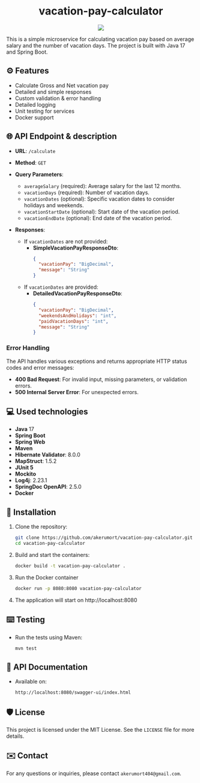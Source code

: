 <h1 align="center" id="title">vacation-pay-calculator</h1>

<p align="center"><img src="https://socialify.git.ci/akerumort/vacation-pay-calculator/image?description=1&font=Jost&language=1&name=1&owner=1&pattern=Signal&theme=Light"></p>

This is a simple microservice for calculating vacation pay based on average salary and the number of vacation days. The project is built with Java 17 and Spring Boot.

## ⚙ Features

- Calculate Gross and Net vacation pay
- Detailed and simple responses
- Custom validation & error handling
- Detailed logging
- Unit testing for services
- Docker support

## 🌐 API Endpoint & description

- **URL**: `/calculate`
- **Method**: `GET`
- **Query Parameters**:
  - `averageSalary` (required): Average salary for the last 12 months.
  - `vacationDays` (required): Number of vacation days.
  - `vacationDates` (optional): Specific vacation dates to consider holidays and weekends.
  - `vacationStartDate` (optional): Start date of the vacation period.
  - `vacationEndDate` (optional): End date of the vacation period.

- **Responses**:
  - If `vacationDates` are not provided:
    - **SimpleVacationPayResponseDto**:
      ```json
      {
        "vacationPay": "BigDecimal",
        "message": "String"
      }
      ```
  - If `vacationDates` are provided:
    - **DetailedVacationPayResponseDto**:
      ```json
      {
        "vacationPay": "BigDecimal",
        "weekendsAndHolidays": "int",
        "paidVacationDays": "int",
        "message": "String"
      }
      ```

### Error Handling

The API handles various exceptions and returns appropriate HTTP status codes and error messages:

- **400 Bad Request**: For invalid input, missing parameters, or validation errors.
- **500 Internal Server Error**: For unexpected errors.

## 💻 Used technologies

- **Java** 17
- **Spring Boot**
- **Spring Web**
- **Maven**
- **Hibernate Validator**: 8.0.0
- **MapStruct**: 1.5.2
- **JUnit 5**
- **Mockito**
- **Log4j**: 2.23.1
- **SpringDoc OpenAPI**: 2.5.0
- **Docker**

## 🐋 Installation

1. Clone the repository:
   ```bash
   git clone https://github.com/akerumort/vacation-pay-calculator.git
   cd vacation-pay-calculator
2. Build and start the containers:
   ```bash
   docker build -t vacation-pay-calculator .
3. Run the Docker container

    ```bash
    docker run -p 8080:8080 vacation-pay-calculator
    ```
4. The application will start on http://localhost:8080

## ⌨️ Testing

- Run the tests using Maven:
    ```bash
    mvn test
## 📝 API Documentation

- Available on:
   ```bash
   http://localhost:8080/swagger-ui/index.html

## 🛡️ License
This project is licensed under the MIT License. See the `LICENSE` file for more details.

## ✉️ Contact
For any questions or inquiries, please contact `akerumort404@gmail.com`.
